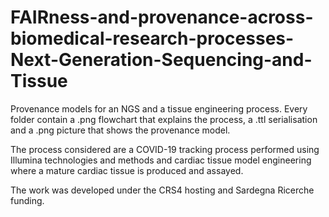 # FAIRness-and-provenance-across-biomedical-research-processes-Next-Generation-Sequencing-and-Tissue
Provenance models for an NGS and a tissue engineering process.
Every folder contain a .png flowchart that explains the process, a .ttl serialisation and a .png picture that shows the provenance model.

The process considered are a COVID-19 tracking process performed using Illumina technologies and methods and cardiac tissue model engineering where a mature cardiac tissue is produced and assayed.

The work was developed under the CRS4 hosting and Sardegna Ricerche funding.
